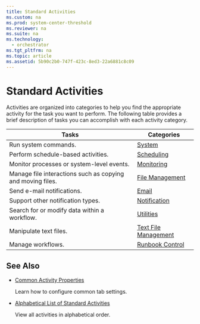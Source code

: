 ```yaml
---
title: Standard Activities
ms.custom: na
ms.prod: system-center-threshold
ms.reviewer: na
ms.suite: na
ms.technology: 
  - orchestrator
ms.tgt_pltfrm: na
ms.topic: article
ms.assetid: 5b90c2b0-747f-423c-8ed3-22a6881c8c09
---
```

# Standard Activities
Activities are organized into categories to help you find the appropriate activity for the task you want to perform. The following table provides a brief description of tasks you can accomplish with each activity category.  
  
|Tasks|Categories|  
|---------|--------------|  
|Run system commands.|[System](../../orch/reference/System.md)|  
|Perform schedule\-based activities.|[Scheduling](../../orch/reference/Scheduling.md)|  
|Monitor processes or system\-level events.|[Monitoring](../../orch/reference/Monitoring.md)|  
|Manage file interactions such as copying and moving files.|[File Management](../../orch/reference/File-Management.md)|  
|Send e\-mail notifications.|[Email](../../orch/reference/Email.md)|  
|Support other notification types.|[Notification](../../orch/reference/Notification.md)|  
|Search for or modify data within a workflow.|[Utilities](../../orch/reference/Utilities.md)|  
|Manipulate text files.|[Text File Management](../../orch/reference/Text-File-Management.md)|  
|Manage workflows.|[Runbook Control](../../orch/reference/Runbook-Control.md)|  
  
## See Also  
  
-   [Common Activity Properties](../../orch/manage/Common-Activity-Properties.md)  
  
    Learn how to configure common tab settings.  
  
-   [Alphabetical List of Standard Activities](../../orch/reference/Alphabetical-List-of-Standard-Activities.md)  
  
    View all activities in alphabetical order.  
  
